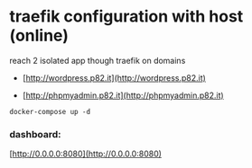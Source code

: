 # traefik configuration with host (online)

reach 2 isolated app though traefik on domains

- [http://wordpress.p82.it](http://wordpress.p82.it)

- [http://phpmyadmin.p82.it](http://phpmyadmin.p82.it)

`docker-compose up -d`

### dashboard:

[http://0.0.0.0:8080](http://0.0.0.0:8080)
